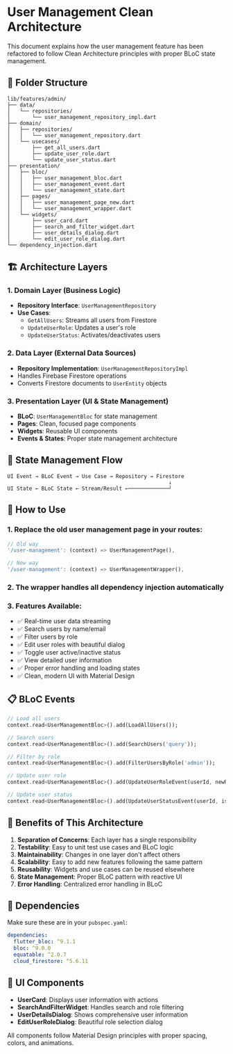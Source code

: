 # User Management Clean Architecture

This document explains how the user management feature has been refactored to follow Clean Architecture principles with proper BLoC state management.

## 📁 Folder Structure

```
lib/features/admin/
├── data/
│   └── repositories/
│       └── user_management_repository_impl.dart
├── domain/
│   ├── repositories/
│   │   └── user_management_repository.dart
│   └── usecases/
│       ├── get_all_users.dart
│       ├── update_user_role.dart
│       └── update_user_status.dart
├── presentation/
│   ├── bloc/
│   │   ├── user_management_bloc.dart
│   │   ├── user_management_event.dart
│   │   └── user_management_state.dart
│   ├── pages/
│   │   ├── user_management_page_new.dart
│   │   └── user_management_wrapper.dart
│   └── widgets/
│       ├── user_card.dart
│       ├── search_and_filter_widget.dart
│       ├── user_details_dialog.dart
│       └── edit_user_role_dialog.dart
└── dependency_injection.dart
```

## 🏗️ Architecture Layers

### 1. Domain Layer (Business Logic)
- **Repository Interface**: `UserManagementRepository`
- **Use Cases**: 
  - `GetAllUsers`: Streams all users from Firestore
  - `UpdateUserRole`: Updates a user's role
  - `UpdateUserStatus`: Activates/deactivates users

### 2. Data Layer (External Data Sources)
- **Repository Implementation**: `UserManagementRepositoryImpl`
- Handles Firebase Firestore operations
- Converts Firestore documents to `UserEntity` objects

### 3. Presentation Layer (UI & State Management)
- **BLoC**: `UserManagementBloc` for state management
- **Pages**: Clean, focused page components
- **Widgets**: Reusable UI components
- **Events & States**: Proper state management architecture

## 🔄 State Management Flow

```
UI Event → BLoC Event → Use Case → Repository → Firestore
                                                    ↓
UI State ← BLoC State ← Stream/Result ←─────────────┘
```

## 🚀 How to Use

### 1. Replace the old user management page in your routes:

```dart
// Old way
'/user-management': (context) => UserManagementPage(),

// New way
'/user-management': (context) => UserManagementWrapper(),
```

### 2. The wrapper handles all dependency injection automatically

### 3. Features Available:
- ✅ Real-time user data streaming
- ✅ Search users by name/email
- ✅ Filter users by role
- ✅ Edit user roles with beautiful dialog
- ✅ Toggle user active/inactive status
- ✅ View detailed user information
- ✅ Proper error handling and loading states
- ✅ Clean, modern UI with Material Design

## 📋 BLoC Events

```dart
// Load all users
context.read<UserManagementBloc>().add(LoadAllUsers());

// Search users
context.read<UserManagementBloc>().add(SearchUsers('query'));

// Filter by role
context.read<UserManagementBloc>().add(FilterUsersByRole('admin'));

// Update user role
context.read<UserManagementBloc>().add(UpdateUserRoleEvent(userId, newRole));

// Update user status
context.read<UserManagementBloc>().add(UpdateUserStatusEvent(userId, isActive));
```

## 🎯 Benefits of This Architecture

1. **Separation of Concerns**: Each layer has a single responsibility
2. **Testability**: Easy to unit test use cases and BLoC logic
3. **Maintainability**: Changes in one layer don't affect others
4. **Scalability**: Easy to add new features following the same pattern
5. **Reusability**: Widgets and use cases can be reused elsewhere
6. **State Management**: Proper BLoC pattern with reactive UI
7. **Error Handling**: Centralized error handling in BLoC

## 🔧 Dependencies

Make sure these are in your `pubspec.yaml`:
```yaml
dependencies:
  flutter_bloc: ^9.1.1
  bloc: ^9.0.0
  equatable: ^2.0.7
  cloud_firestore: ^5.6.11
```

## 🎨 UI Components

- **UserCard**: Displays user information with actions
- **SearchAndFilterWidget**: Handles search and role filtering
- **UserDetailsDialog**: Shows comprehensive user information
- **EditUserRoleDialog**: Beautiful role selection dialog

All components follow Material Design principles with proper spacing, colors, and animations.
